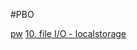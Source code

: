#PBO  

[pw](https://github.com/sismadi/pw/web/index.html)
[10. file I/O - localstorage](https://github.com/sismadi/pbo/10.template.js)
